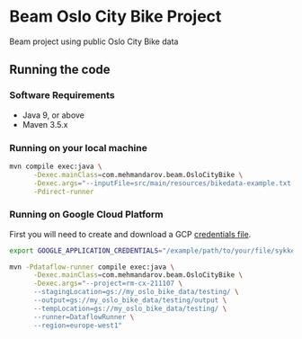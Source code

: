 # Beam Oslo City Bike Project
Beam project using public Oslo City Bike data

## Running the code

### Software Requirements

* Java 9, or above
* Maven 3.5.x

### Running on your local machine
```bash
mvn compile exec:java \
      -Dexec.mainClass=com.mehmandarov.beam.OsloCityBike \
      -Dexec.args="--inputFile=src/main/resources/bikedata-example.txt --output=bikedatalocal" \
      -Pdirect-runner
```

### Running on Google Cloud Platform

First you will need to create and download a GCP [credentials file][1]. 
```bash
export GOOGLE_APPLICATION_CREDENTIALS="/example/path/to/your/file/sykkeldata-creds.json"
```

```bash
mvn -Pdataflow-runner compile exec:java \
      -Dexec.mainClass=com.mehmandarov.beam.OsloCityBike \
      -Dexec.args="--project=rm-cx-211107 \
      --stagingLocation=gs://my_oslo_bike_data/testing/ \
      --output=gs://my_oslo_bike_data/testing/output \
      --tempLocation=gs://my_oslo_bike_data/testing/ \
      --runner=DataflowRunner \
      --region=europe-west1"
```


[1]:https://cloud.google.com/dataflow/docs/quickstarts/quickstart-java-maven